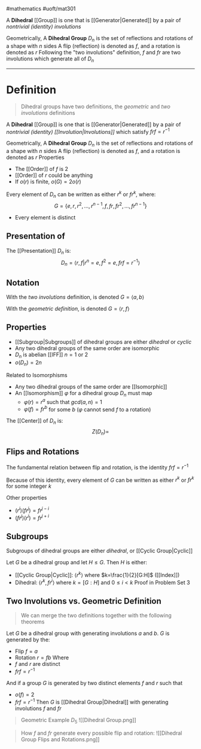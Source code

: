 #mathematics 
#uoft/mat301 

A **Dihedral** [[Group]] is one that is [[Generator|Generated]] by a pair of *nontrivial (identity) involutions*

Geometrically, A **Dihedral Group** $D_{n}$ is the set of reflections and rotations of a shape with $n$ sides
	A flip (reflection) is denoted as $f$, and a rotation is denoted as $r$
Following the "two involutions" definition, $f$ and $fr$ are two involutions which generate all of $D_{n}$

---
# Definition
> Dihedral groups have two definitions, the *geometric* and *two involutions* definitions

A **Dihedral** [[Group]] is one that is [[Generator|Generated]] by a pair of *nontrivial (identity) [[Involution|Involutions]]* which satisfy $frf=r^{-1}$

Geometrically, A **Dihedral Group** $D_{n}$ is the set of reflections and rotations of a shape with $n$ sides
	A flip (reflection) is denoted as $f$, and a rotation is denoted as $r$
Properties
- The [[Order]] of $f$ is 2
- [[Order]] of $r$ could be anything
- If $o(r)$ is finite, $o(G)=2o(r)$

Every element of $D_{n}$ can be written as either $r^k$ or $fr^{k}$, where:
$$G=\{e,r,r^{2},...,r^{n-1},f,fr,fr^{2},...,fr^{n-1}\}$$
- Every element is distinct

## Presentation of 
The [[Presentation]] $D_{n}$ is:
$$D_{n}=\langle r,f|r^{n}=e,f^{2}=e,frf=r^{-1}\rangle$$

## Notation
With the *two involutions* definition, is denoted $G=\langle a,b\rangle$

With the *geometric definition*, is denoted $G=\langle r,f\rangle$

## Properties
- [[Subgroup|Subgroups]] of dihedral groups are either *dihedral* or *cyclic*
- Any two dihedral groups of the same order are isomorphic
- $D_{n}$ is abelian [[IFF]] $n=1$ or $2$
- $o(D_{n})=2n$

Related to Isomorphisms
- Any two dihedral groups of the same order are [[Isomorphic]]
- An [[Isomorphism]] $\varphi$ for a dihedral group $D_{n}$ must map
	- $\varphi(r)=r^{a}$ such that $gcd(a,n)=1$
	- $\varphi(f)=fr^{b}$ for some $b$ ($\varphi$ cannot send $f$ to a rotation) 

The [[Center]] of $D_{n}$ is: 
$$Z(D_{n})=$$

## Flips and Rotations
 The fundamental relation between flip and rotation, is the identity $frf=r^{-1}$

Because of this identity, every element of $G$ can be written as either $r^{k}$ or $fr^{k}$ for some integer $k$

Other properties
 - $(r^{i})(fr^{j})=fr^{j-i}$
 - $(fr^{j})(r^{i})=fr^{j+i}$
## Subgroups
Subgroups of dihedral groups are either *dihedral*, or [[Cyclic Group|Cyclic]]

Let $G$ be a dihedral group and let $H\leq G$. Then $H$ is either:
- [[Cyclic Group|Cyclic]]: $\langle r^{k}\rangle$ where $k=\frac{1}{2}[G:H]$ ([[Index]])
- Dihedral: $\langle r^{k}, fr^{i}\rangle$ where $k=[G:H]$ and $0\leq i<k$
	Proof in Problem Set 3


## Two Involutions vs. Geometric Definition
>We can merge the two definitions together with the following theorems

Let $G$ be a dihedral group with generating involutions $a$ and $b$. $G$ is generated by the:
- Flip $f=a$
- Rotation $r=fb$
Where
- $f$ and $r$ are distinct
- $frf=r^{-1}$

And if a group $G$ is generated by two distinct elements $f$ and $r$ such that 
- $o(f)=2$
- $frf=r^{-1}$
Then $G$ is [[Dihedral Group|Dihedral]] with generating involutions $f$ and $fr$


> Geometric Example $D_{5}$
> 	![[Dihedral Group.png]]

> How $f$ and $fr$ generate every possible flip and rotation:
> 	![[Dihedral Group Flips and Rotations.png]]
